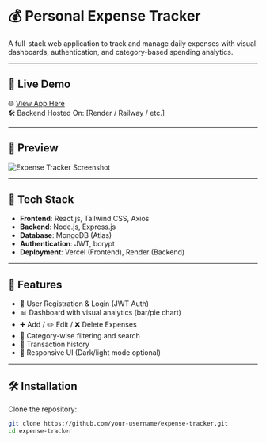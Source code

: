 # 💰 Personal Expense Tracker

A full-stack web application to track and manage daily expenses with visual dashboards, authentication, and category-based spending analytics.

---

## 🚀 Live Demo

🌐 [View App Here](https://your-live-link.vercel.app)  
🛠️ Backend Hosted On: [Render / Railway / etc.]

---

## 📸 Preview

![Expense Tracker Screenshot](https://your-image-url.com/screenshot.png)

---

## 🔧 Tech Stack

- **Frontend**: React.js, Tailwind CSS, Axios  
- **Backend**: Node.js, Express.js  
- **Database**: MongoDB (Atlas)  
- **Authentication**: JWT, bcrypt  
- **Deployment**: Vercel (Frontend), Render (Backend)

---

## 🔑 Features

- 🔐 User Registration & Login (JWT Auth)
- 📊 Dashboard with visual analytics (bar/pie chart)
- ➕ Add / ✏️ Edit / ❌ Delete Expenses
- 📂 Category-wise filtering and search
- 🧾 Transaction history
- 🌙 Responsive UI (Dark/light mode optional)

---

## 🛠️ Installation

Clone the repository:
```bash
git clone https://github.com/your-username/expense-tracker.git
cd expense-tracker
